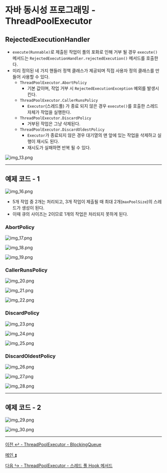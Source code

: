 # 자바 동시성 프로그래밍 - ThreadPoolExecutor

## RejectedExecutionHandler

- `execute(Runnable)`로 제출된 작업이 풀의 포화로 인해 거부 될 경우 `execute()` 메서드는 `RejectedExecutionHandler.rejectedExecution()` 메서드를 호출한다.
- 미리 정의된 네 가지 핸들러 정책 클래스가 제공되며 직접 사용자 정의 클래스를 만들어 사용할 수 있다.
  - `ThreadPoolExecutor.AbortPolicy`
    - 기본 값이며, 작업 거부 시 `RejectedExecutionException` 예외를 발생시킨다.
  - `ThreadPoolExecutor.CallerRunsPolicy`
    - `Executor`(스레드풀) 가 종료 되지 않은 경우 `execute()`를 호출한 스레드 자체가 작업을 실행한다.
  - `ThreadPoolExecutor.DiscardPolicy`
    - 거부된 작업은 그냥 삭제된다.
  - `ThreadPoolExecutor.DiscardOldestPolicy`
    - `Executor`가 종료되지 않은 경우 대기열의 맨 앞에 있는 작업을 삭제하고 실행이 재시도 된다.
    - 재시도가 실패하면 반복 될 수 있다.

![img_13.png](image/img_13.png)

---

## 예제 코드 - 1

![img_16.png](image/img_16.png)

- 5개 작업 중 2개는 처리되고, 3개 작업이 제출될 때 최대 2개(`maxPoolSize`)의 스레드가 생성이 된다.
- 이때 큐의 사이즈는 2이므로 1개의 작업은 처리되지 못하게 된다.

### AbortPolicy

![img_17.png](image/img_17.png)

![img_18.png](image/img_18.png)

![img_19.png](image/img_19.png)

### CallerRunsPolicy

![img_20.png](image/img_20.png)

![img_21.png](image/img_21.png)

![img_22.png](image/img_22.png)

### DiscardPolicy

![img_23.png](image/img_23.png)
  
![img_24.png](image/img_24.png)

![img_25.png](image/img_25.png)

### DiscardOldestPolicy

![img_26.png](image/img_26.png)

![img_27.png](image/img_27.png)

![img_28.png](image/img_28.png)

---

## 예제 코드 - 2

![img_29.png](image/img_29.png)

![img_30.png](image/img_30.png)

---

[이전 ↩️ - ThreadPoolExecutor - BlockingQueue](https://github.com/genesis12345678/TIL/blob/main/Java/reactive/ThreadPoolExecutor/corePoolSize.md)

[메인 ⏫](https://github.com/genesis12345678/TIL/blob/main/Java/reactive/Main.md)

[다음 ↪️ - ThreadPoolExecutor - 스레드 풀 Hook 메서드](https://github.com/genesis12345678/TIL/blob/main/Java/reactive/ThreadPoolExecutor/Hook.md)